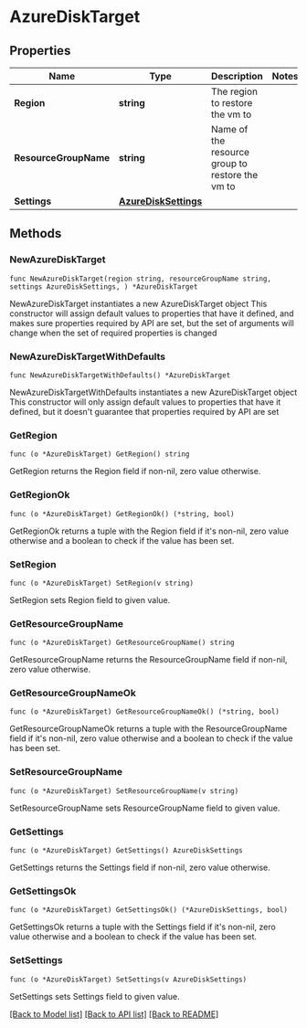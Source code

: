 # AzureDiskTarget

## Properties

Name | Type | Description | Notes
------------ | ------------- | ------------- | -------------
**Region** | **string** | The region to restore the vm to | 
**ResourceGroupName** | **string** | Name of the resource group to restore the vm to | 
**Settings** | [**AzureDiskSettings**](AzureDiskSettings.md) |  | 

## Methods

### NewAzureDiskTarget

`func NewAzureDiskTarget(region string, resourceGroupName string, settings AzureDiskSettings, ) *AzureDiskTarget`

NewAzureDiskTarget instantiates a new AzureDiskTarget object
This constructor will assign default values to properties that have it defined,
and makes sure properties required by API are set, but the set of arguments
will change when the set of required properties is changed

### NewAzureDiskTargetWithDefaults

`func NewAzureDiskTargetWithDefaults() *AzureDiskTarget`

NewAzureDiskTargetWithDefaults instantiates a new AzureDiskTarget object
This constructor will only assign default values to properties that have it defined,
but it doesn't guarantee that properties required by API are set

### GetRegion

`func (o *AzureDiskTarget) GetRegion() string`

GetRegion returns the Region field if non-nil, zero value otherwise.

### GetRegionOk

`func (o *AzureDiskTarget) GetRegionOk() (*string, bool)`

GetRegionOk returns a tuple with the Region field if it's non-nil, zero value otherwise
and a boolean to check if the value has been set.

### SetRegion

`func (o *AzureDiskTarget) SetRegion(v string)`

SetRegion sets Region field to given value.


### GetResourceGroupName

`func (o *AzureDiskTarget) GetResourceGroupName() string`

GetResourceGroupName returns the ResourceGroupName field if non-nil, zero value otherwise.

### GetResourceGroupNameOk

`func (o *AzureDiskTarget) GetResourceGroupNameOk() (*string, bool)`

GetResourceGroupNameOk returns a tuple with the ResourceGroupName field if it's non-nil, zero value otherwise
and a boolean to check if the value has been set.

### SetResourceGroupName

`func (o *AzureDiskTarget) SetResourceGroupName(v string)`

SetResourceGroupName sets ResourceGroupName field to given value.


### GetSettings

`func (o *AzureDiskTarget) GetSettings() AzureDiskSettings`

GetSettings returns the Settings field if non-nil, zero value otherwise.

### GetSettingsOk

`func (o *AzureDiskTarget) GetSettingsOk() (*AzureDiskSettings, bool)`

GetSettingsOk returns a tuple with the Settings field if it's non-nil, zero value otherwise
and a boolean to check if the value has been set.

### SetSettings

`func (o *AzureDiskTarget) SetSettings(v AzureDiskSettings)`

SetSettings sets Settings field to given value.



[[Back to Model list]](../README.md#documentation-for-models) [[Back to API list]](../README.md#documentation-for-api-endpoints) [[Back to README]](../README.md)


